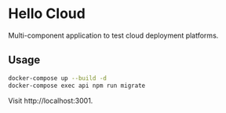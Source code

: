 # Hello Cloud

Multi-component application to test cloud deployment platforms.

## Usage

```bash
docker-compose up --build -d
docker-compose exec api npm run migrate
```

Visit http://localhost:3001.
